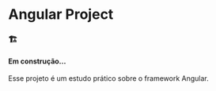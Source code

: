 # Angular Project

<div>
    <h3>🏗</h3>
        <h4>Em construção...</h4>   
</div>
    <div>
        <p>
            Esse projeto é um estudo prático sobre o framework Angular.
        </p>
    </div>


